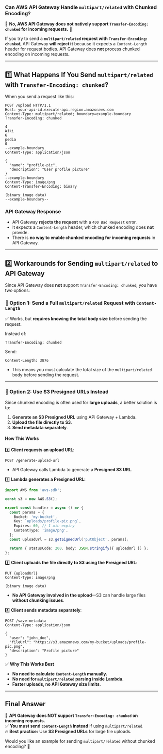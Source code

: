 ### **Can AWS API Gateway Handle `multipart/related` with Chunked Encoding?**

🚨 **No, AWS API Gateway does not natively support `Transfer-Encoding: chunked` for incoming requests.** 🚨

If you try to send a **`multipart/related` request with `Transfer-Encoding: chunked`**, API Gateway **will reject it** because it expects a `Content-Length` header for request bodies. API Gateway does **not** process chunked encoding on incoming requests.

---

## **1️⃣ What Happens If You Send `multipart/related` with `Transfer-Encoding: chunked`?**

When you send a request like this:

```http
POST /upload HTTP/1.1
Host: your-api-id.execute-api.region.amazonaws.com
Content-Type: multipart/related; boundary=example-boundary
Transfer-Encoding: chunked

4
Wiki
6
pedia
0
--example-boundary
Content-Type: application/json

{
  "name": "profile-pic",
  "description": "User profile picture"
}
--example-boundary
Content-Type: image/png
Content-Transfer-Encoding: binary

(binary image data)
--example-boundary--
```

### **API Gateway Response**

- API Gateway **rejects the request** with a `400 Bad Request` error.
- It expects a `Content-Length` header, which chunked encoding does **not** provide.
- There is **no way to enable chunked encoding for incoming requests** in API Gateway.

---

## **2️⃣ Workarounds for Sending `multipart/related` to API Gateway**

Since API Gateway does **not** support `Transfer-Encoding: chunked`, you have two options:

### **🔹 Option 1: Send a Full `multipart/related` Request with `Content-Length`**

✅ Works, but **requires knowing the total body size** before sending the request.

Instead of:

```http
Transfer-Encoding: chunked
```

Send:

```http
Content-Length: 3876
```

- This means you must calculate the total size of the `multipart/related` body before sending the request.

---

### **🔹 Option 2: Use S3 Presigned URLs Instead**

Since chunked encoding is often used for **large uploads**, a better solution is to:

1. **Generate an S3 Presigned URL** using API Gateway + Lambda.
2. **Upload the file directly to S3**.
3. **Send metadata separately**.

#### **How This Works**

1️⃣ **Client requests an upload URL**:

```http
POST /generate-upload-url
```

- API Gateway calls Lambda to generate a **Presigned S3 URL**.

2️⃣ **Lambda generates a Presigned URL**:

```typescript
import AWS from 'aws-sdk';

const s3 = new AWS.S3();

export const handler = async () => {
  const params = {
    Bucket: 'my-bucket',
    Key: `uploads/profile-pic.png`,
    Expires: 60, // 1 min expiry
    ContentType: 'image/png',
  };
  const uploadUrl = s3.getSignedUrl('putObject', params);

  return { statusCode: 200, body: JSON.stringify({ uploadUrl }) };
};
```

3️⃣ **Client uploads the file directly to S3 using the Presigned URL**:

```http
PUT {uploadUrl}
Content-Type: image/png

(binary image data)
```

- **No API Gateway involved in the upload**—S3 can handle large files **without chunking issues**.

4️⃣ **Client sends metadata separately**:

```http
POST /save-metadata
Content-Type: application/json

{
  "user": "john_doe",
  "fileUrl": "https://s3.amazonaws.com/my-bucket/uploads/profile-pic.png",
  "description": "Profile picture"
}
```

✅ **Why This Works Best**

- **No need to calculate `Content-Length` manually.**
- **No need for `multipart/related` parsing inside Lambda.**
- **Faster uploads, no API Gateway size limits.**

---

## **Final Answer**

🚨 **API Gateway does NOT support `Transfer-Encoding: chunked` on incoming requests.**  
✅ **You must send `Content-Length` instead** if using `multipart/related`.  
🔥 **Best practice:** Use **S3 Presigned URLs** for large file uploads.

Would you like an example for sending `multipart/related` without chunked encoding? 🚀
